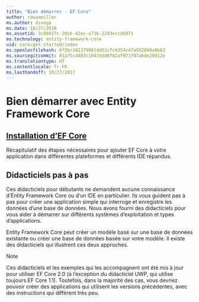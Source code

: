 ```yaml
---
title: "Bien démarrer - EF Core"
author: rowanmiller
ms.author: divega
ms.date: 10/27/2016
ms.assetid: 3c88427c-20c6-42ec-a736-22d3eccd5071
ms.technology: entity-framework-core
uid: core/get-started/index
ms.openlocfilehash: 6f5bc101379961dd52cfc6354c47a952849a0b83
ms.sourcegitcommit: 01a75cd483c1943ddd6f82af971f07abde20912e
ms.translationtype: HT
ms.contentlocale: fr-FR
ms.lasthandoff: 10/27/2017
---
```

# <a name="getting-started-with-entity-framework-core"></a>Bien démarrer avec Entity Framework Core

## <a name="installing-ef-coreinstallindexmd"></a>[Installation d’EF Core](install/index.md)

Récapitulatif des étapes nécessaires pour ajouter EF Core à votre application dans différentes plateformes et différents IDE répandus.

## <a name="step-by-step-tutorials"></a>Didacticiels pas à pas

Ces didacticiels pour débutants ne demandent aucune connaissance d’Entity Framework Core ou d’un IDE en particulier. Ils vous guident pas à pas pour créer une application simple qui interroge et enregistre les données d’une base de données. Nous avons fourni des didacticiels pour vous aider à démarrer sur différents systèmes d’exploitation et types d’applications.

Entity Framework Core peut créer un modèle basé sur une base de données existante ou créer une base de données basée sur votre modèle. Il existe des didacticiels qui illustrent ces deux approches.

> [!NOTE]  
> Ces didacticiels et les exemples qui les accompagnent ont été mis à jour pour utiliser EF Core 2.0 (à l’exception du didacticiel UWP, qui utilise toujours EF Core 1.1). Toutefois, dans la majorité des cas, vous devriez pouvoir créer des applications qui utilisent les versions précédentes, avec des instructions qui diffèrent très peu. 
